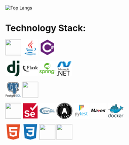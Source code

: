 ![Top Langs](https://github-readme-stats-git-masterrstaa-rickstaa.vercel.app/api/top-langs/?username=FullmetalNeverCore&theme=nightowl)

<h1 align="left">Technology Stack: </h1>

<p align="left">
    <img src="https://upload.wikimedia.org/wikipedia/commons/thumb/0/0a/Python.svg/2048px-Python.svg.png" width="50" height="50">
    <img src="https://github.com/devicons/devicon/blob/master/icons/java/java-original.svg" width="50" height="50">
    <img src="https://raw.githubusercontent.com/devicons/devicon/6910f0503efdd315c8f9b858234310c06e04d9c0/icons/csharp/csharp-plain.svg" width="50" height="50">
</p>

<p align="left">
    <img src="https://raw.githubusercontent.com/devicons/devicon/6910f0503efdd315c8f9b858234310c06e04d9c0/icons/django/django-plain.svg" width="50" height="50">
    <img src="https://raw.githubusercontent.com/devicons/devicon/6910f0503efdd315c8f9b858234310c06e04d9c0/icons/flask/flask-original-wordmark.svg" width="50" height="50">
    <img src="https://raw.githubusercontent.com/devicons/devicon/6910f0503efdd315c8f9b858234310c06e04d9c0/icons/spring/spring-original-wordmark.svg" width="50" height="50">
    <img src="https://raw.githubusercontent.com/devicons/devicon/6910f0503efdd315c8f9b858234310c06e04d9c0/icons/dot-net/dot-net-original-wordmark.svg" width="50" height="50">
</p>

<p align="left">
    <img src="https://raw.githubusercontent.com/devicons/devicon/master/icons/postgresql/postgresql-original-wordmark.svg" width="50" height="50">
    <img src="https://mariadb.com/wp-content/uploads/2019/11/mariadb-logo-vertical_blue.svg" width="50" height="50">
</p>

<p align="left">
    <img src="https://git-scm.com/images/logos/downloads/Git-Icon-1788C.svg" width="50" height="50">
    <img src="https://raw.githubusercontent.com/devicons/devicon/6910f0503efdd315c8f9b858234310c06e04d9c0/icons/selenium/selenium-original.svg" width="50" height="50">
    <img src="https://raw.githubusercontent.com/devicons/devicon/6910f0503efdd315c8f9b858234310c06e04d9c0/icons/opengl/opengl-original.svg" width="50" height="50">
    <img src="https://raw.githubusercontent.com/devicons/devicon/6910f0503efdd315c8f9b858234310c06e04d9c0/icons/oauth/oauth-original.svg" width="50" height="50">
    <img src="https://raw.githubusercontent.com/devicons/devicon/6910f0503efdd315c8f9b858234310c06e04d9c0/icons/pytest/pytest-original-wordmark.svg" width="50" height="50">
    <img src="https://github.com/devicons/devicon/blob/master/icons/maven/maven-original-wordmark.svg" width="50" height="50">
    <img src="https://raw.githubusercontent.com/devicons/devicon/6910f0503efdd315c8f9b858234310c06e04d9c0/icons/docker/docker-original-wordmark.svg" height="50" width="50">
</p>


<p align="left">
    <img src="https://github.com/devicons/devicon/blob/master/icons/html5/html5-plain.svg" width="50" height="50">
    <img src="https://github.com/devicons/devicon/blob/master/icons/css3/css3-plain.svg" width="50" height="50">
    <img src="https://upload.wikimedia.org/wikipedia/commons/thumb/0/09/Wordpress-Logo.svg/512px-Wordpress-Logo.svg.png?20210511042647" width="50" height="50">
    <img src="https://upload.wikimedia.org/wikipedia/commons/2/2a/WooCommerce_logo.svg" width="50" height="50">
</p>
